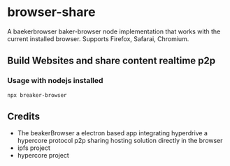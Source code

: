 # browser-share
A baekerbrowser baker-browser node implementation that works with the current installed browser. Supports Firefox, Safarai, Chromium.

## Build Websites and share content realtime p2p 

### Usage with nodejs installed

```
npx breaker-browser
```

## Credits
- The beakerBrowser a electron based app integrating hyperdrive a hypercore protocol p2p sharing hosting solution directly in the browser
- ipfs project
- hypercore project
